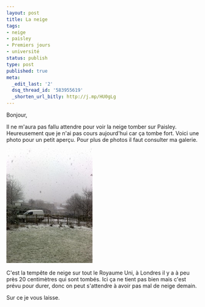 ```yaml
---
layout: post
title: La neige
tags:
- neige
- paisley
- Premiers jours
- université
status: publish
type: post
published: true
meta:
  _edit_last: '2'
  dsq_thread_id: '583955619'
  _shorten_url_bitly: http://j.mp/HU0gLg
---
```

Bonjour,

Il ne m'aura pas fallu attendre pour voir la neige tomber sur Paisley. Heureusement que je n'ai pas cours aujourd'hui car ça tombe fort. Voici une photo pour un petit aperçu. Pour plus de photos il faut consulter ma galerie.

![Vue de ma chambre sous la neige](/images/02022009071-225x300.jpg "Paisley sous la neige")

C'est la tempête de neige sur tout le Royaume Uni, à Londres il y a à peu près 20 centimètres qui sont tombés. Ici ça ne tient pas bien mais c'est prévu pour durer, donc on peut s'attendre à avoir pas mal de neige demain.

Sur ce je vous laisse.
